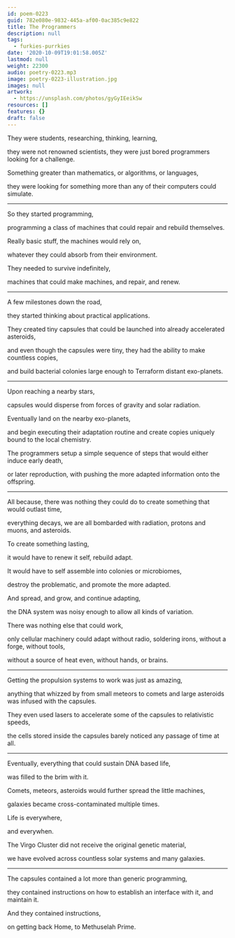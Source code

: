 ```yaml
---
id: poem-0223
guid: 782e080e-9832-445a-af00-0ac385c9e822
title: The Programmers
description: null
tags:
  - furkies-purrkies
date: '2020-10-09T19:01:58.005Z'
lastmod: null
weight: 22300
audio: poetry-0223.mp3
image: poetry-0223-illustration.jpg
images: null
artwork:
  - https://unsplash.com/photos/gyGyIEeikSw
resources: []
features: {}
draft: false
---
```


They were students, researching, thinking, learning,

they were not renowned scientists, they were just bored programmers looking for a challenge.

Something greater than mathematics, or algorithms, or languages,

they were looking for something more than any of their computers could simulate.

---

So they started programming,

programming a class of machines that could repair and rebuild themselves.

Really basic stuff, the machines would rely on,

whatever they could absorb from their environment.

They needed to survive indefinitely,

machines that could make machines, and repair, and renew.

---

A few milestones down the road,

they started thinking about practical applications.

They created tiny capsules that could be launched into already accelerated asteroids,

and even though the capsules were tiny, they had the ability to make countless copies,

and build bacterial colonies large enough to Terraform distant exo-planets.

---

Upon reaching a nearby stars,

capsules would disperse from forces of gravity and solar radiation.

Eventually land on the nearby exo-planets,

and begin executing their adaptation routine and create copies uniquely bound to the local chemistry.

The programmers setup a simple sequence of steps that would either induce early death,

or later reproduction, with pushing the more adapted information onto the offspring.

---

All because, there was nothing they could do to create something that would outlast time,

everything decays, we are all bombarded with radiation, protons and muons, and asteroids.

To create something lasting,

it would have to renew it self, rebuild adapt.

It would have to self assemble into colonies or microbiomes,

destroy the problematic, and promote the more adapted.

And spread, and grow, and continue adapting,

the DNA system was noisy enough to allow all kinds of variation.

There was nothing else that could work,

only cellular machinery could adapt without radio, soldering irons, without a forge, without tools,

without a source of heat even, without hands, or brains.

---

Getting the propulsion systems to work was just as amazing,

anything that whizzed by from small meteors to comets and large asteroids was infused with the capsules.

They even used lasers to accelerate some of the capsules to relativistic speeds,

the cells stored inside the capsules barely noticed any passage of time at all.

---

Eventually, everything that could sustain DNA based life,

was filled to the brim with it.

Comets, meteors, asteroids would further spread the little machines,

galaxies became cross-contaminated multiple times.

Life is everywhere,

and everywhen.

The Virgo Cluster did not receive the original genetic material,

we have evolved across countless solar systems and many galaxies.

---

The capsules contained a lot more than generic programming,

they contained instructions on how to establish an interface with it, and maintain it.

And they contained instructions,

on getting back Home, to Methuselah Prime.
